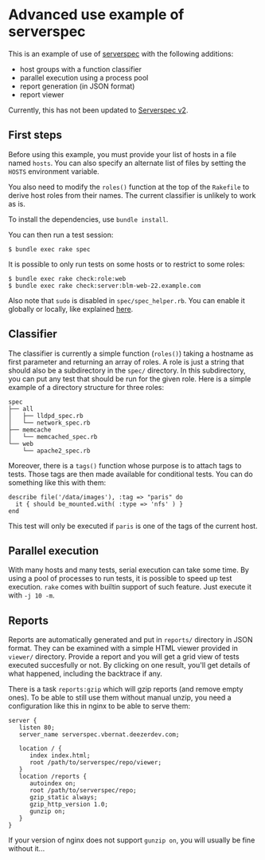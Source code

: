 Advanced use example of serverspec
==================================

This is an example of use of [serverspec][] with the following
additions:

 - host groups with a function classifier
 - parallel execution using a process pool
 - report generation (in JSON format)
 - report viewer

[serverspec]: http://serverspec.org/

Currently, this has not been updated to
[Serverspec v2](http://serverspec.org/changes-of-v2.html).

First steps
-----------

Before using this example, you must provide your list of hosts in a
file named `hosts`. You can also specify an alternate list of files by
setting the `HOSTS` environment variable.

You also need to modify the `roles()` function at the top of the
`Rakefile` to derive host roles from their names. The current
classifier is unlikely to work as is.

To install the dependencies, use `bundle install`.

You can then run a test session:

    $ bundle exec rake spec

It is possible to only run tests on some hosts or to restrict to some
roles:

    $ bundle exec rake check:role:web
    $ bundle exec rake check:server:blm-web-22.example.com

Also note that `sudo` is disabled in `spec/spec_helper.rb`. You can
enable it globally or locally, like explained [here][1].

[1]: http://serverspec.org/advanced_tips.html

Classifier
----------

The classifier is currently a simple function (`roles()`) taking a
hostname as first parameter and returning an array of roles. A role is
just a string that should also be a subdirectory in the `spec/`
directory. In this subdirectory, you can put any test that should be
run for the given role. Here is a simple example of a directory
structure for three roles:

    spec
    ├── all
    │   ├── lldpd_spec.rb
    │   └── network_spec.rb
    ├── memcache
    │   └── memcached_spec.rb
    └── web
        └── apache2_spec.rb

Moreover, there is a `tags()` function whose purpose is to attach tags
to tests. Those tags are then made available for conditional
tests. You can do something like this with them:

    describe file('/data/images'), :tag => "paris" do
      it { should be_mounted.with( :type => 'nfs' ) }
    end

This test will only be executed if `paris` is one of the tags of the
current host.

Parallel execution
------------------

With many hosts and many tests, serial execution can take some
time. By using a pool of processes to run tests, it is possible to
speed up test execution. `rake` comes with builtin support of such
feature. Just execute it with `-j 10 -m`.

Reports
-------

Reports are automatically generated and put in `reports/` directory in
JSON format. They can be examined with a simple HTML viewer provided
in `viewer/` directory. Provide a report and you will get a grid view
of tests executed succesfully or not. By clicking on one result,
you'll get details of what happened, including the backtrace if any.

There is a task `reports:gzip` which will gzip reports (and remove
empty ones). To be able to still use them without manual unzip, you
need a configuration like this in nginx to be able to serve them:

    server {
       listen 80;
       server_name serverspec.vbernat.deezerdev.com;
    
       location / {
          index index.html;
          root /path/to/serverspec/repo/viewer;
       }
       location /reports {
          autoindex on;
          root /path/to/serverspec/repo;
          gzip_static always;
          gzip_http_version 1.0;
          gunzip on;
       }
    }

If your version of nginx does not support `gunzip on`, you will
usually be fine without it...
